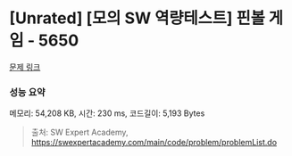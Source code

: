 # [Unrated] [모의 SW 역량테스트] 핀볼 게임 - 5650 

[문제 링크](https://swexpertacademy.com/main/code/problem/problemDetail.do?contestProbId=AWXRF8s6ezEDFAUo) 

### 성능 요약

메모리: 54,208 KB, 시간: 230 ms, 코드길이: 5,193 Bytes



> 출처: SW Expert Academy, https://swexpertacademy.com/main/code/problem/problemList.do